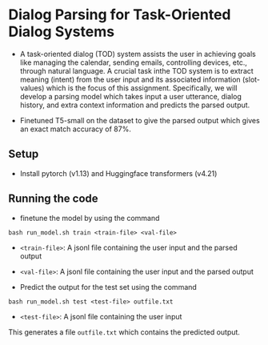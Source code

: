 # Dialog Parsing for Task-Oriented Dialog Systems

- A task-oriented dialog (TOD) system assists the user in achieving goals like managing the calendar, sending emails, controlling devices, etc., through natural language. A crucial task inthe TOD system is to extract meaning (intent) from the user input and its associated information (slot-values) which is the focus of this assignment. Specifically, we will develop a parsing model which takes input a user utterance, dialog history, and extra context information and predicts the parsed output.

- Finetuned T5-small on the dataset to give the parsed output which gives an exact match accuracy of 87%.

## Setup

- Install pytorch (v1.13) and Huggingface transformers (v4.21)

## Running the code

- finetune the model by using the command
```
bash run_model.sh train <train-file> <val-file>
```

- `<train-file>`: A jsonl file containing the user input and the parsed output
- `<val-file>`: A jsonl file containing the user input and the parsed output

- Predict the output for the test set using the command
```
bash run_model.sh test <test-file> outfile.txt
```
- `<test-file>`: A jsonl file containing the user input

This generates a file `outfile.txt` which contains the predicted output.
